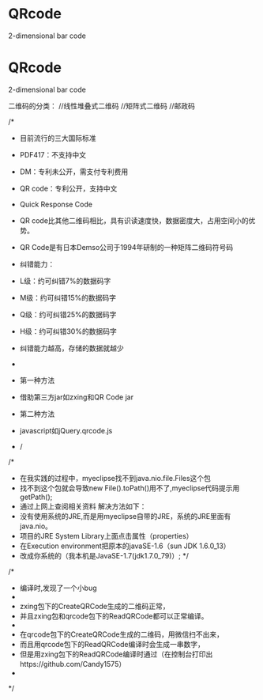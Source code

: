 # QRcode
2-dimensional bar code
# QRcode
2-dimensional bar code

二维码的分类：
//线性堆叠式二维码
//矩阵式二维码
//邮政码

/*
 * 目前流行的三大国际标准
 * PDF417：不支持中文
 * DM：专利未公开，需支付专利费用
 * QR code：专利公开，支持中文
 * Quick Response Code

 * QR code比其他二维码相比，具有识读速度快，数据密度大，占用空间小的优势。
 * QR Code是有日本Demso公司于1994年研制的一种矩阵二维码符号码

 * 纠错能力：
 * L级：约可纠错7%的数据码字
 * M级：约可纠错15%的数据码字
 * Q级：约可纠错25%的数据码字
 * H级：约可纠错30%的数据码字
 * 纠错能力越高，存储的数据就越少
 * 
 * 第一种方法
 * 借助第三方jar如zxing和QR Code jar
 * 第二种方法
 * javascript如jQuery.qrcode.js
 * /

/*
 *   在我实践的过程中，myeclipse找不到java.nio.file.Files这个包
 * 找不到这个包就会导致new File().toPath()用不了,myeclipse代码提示用getPath();
 * 通过上网上查阅相关资料 解决方法如下：
 * 没有使用系统的JRE,而是用myeclipse自带的JRE，系统的JRE里面有java.nio。
 * 项目的JRE System Library上面点击属性（properties）
 * 在Execution environment把原本的javaSE-1.6（sun JDK 1.6.0_13）
 * 改成你系统的（我本机是JavaSE-1.7(jdk1.7.0_79)）;
 */

/*
*  编译时,发现了一个小bug
* 
*  zxing包下的CreateQRCode生成的二维码正常，
*  并且zxing包和qrcode包下的ReadQRCode都可以正常编译。
* 
*  在qrcode包下的CreateQRCode生成的二维码，用微信扫不出来，
*  而且用qrcode包下的ReadQRCode编译时会生成一串数字，
*  但是用zxing包下的ReadQRCode编译时通过（在控制台打印出https://github.com/Candy1575）
* 
*/
